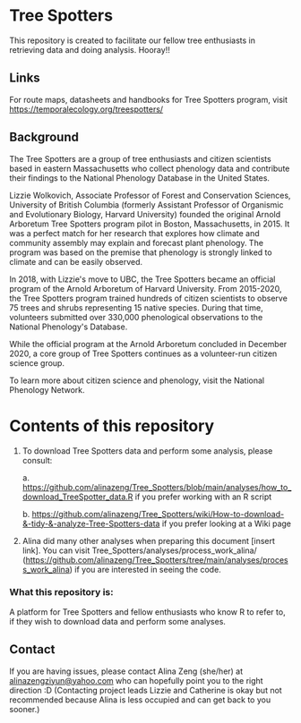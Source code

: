 # Tree Spotters
This repository is created to facilitate our fellow tree enthusiasts in retrieving data and doing analysis. Hooray!!

## Links
For route maps, datasheets and handbooks for Tree Spotters program, visit https://temporalecology.org/treespotters/


## Background
The Tree Spotters are a group of tree enthusiasts and citizen scientists based in eastern Massachusetts who collect phenology data and contribute their findings to the National Phenology Database in the United States.

Lizzie Wolkovich, Associate Professor of Forest and Conservation Sciences, University of British Columbia (formerly Assistant Professor of Organismic and Evolutionary Biology, Harvard University) founded the original Arnold Arboretum Tree Spotters program pilot in Boston, Massachusetts, in 2015. It was a perfect match for her research that explores how climate and community assembly may explain and forecast plant phenology. The program was based on the premise that phenology is strongly linked to climate and can be easily observed.

In 2018, with Lizzie's move to UBC, the Tree Spotters became an official program of the Arnold Arboretum of Harvard University. From 2015-2020, the Tree Spotters program trained hundreds of citizen scientists to observe 75 trees and shrubs representing 15 native species. During that time, volunteers submitted over 330,000 phenological observations to the National Phenology's Database.

While the official program at the Arnold Arboretum concluded in December 2020, a core group of Tree Spotters continues as a volunteer-run citizen science group.

To learn more about citizen science and phenology, visit the National Phenology Network.

# Contents of this repository

1. To download Tree Spotters data and perform some analysis, please consult:
      
      a. https://github.com/alinazeng/Tree_Spotters/blob/main/analyses/how_to_download_TreeSpotter_data.R if you prefer working with an R script
      
      b. https://github.com/alinazeng/Tree_Spotters/wiki/How-to-download-&-tidy-&-analyze-Tree-Spotters-data    if you prefer looking at a Wiki page

2. Alina did many other analyses when preparing this document [insert link]. You can visit Tree_Spotters/analyses/process_work_alina/ (https://github.com/alinazeng/Tree_Spotters/tree/main/analyses/process_work_alina) if you are interested in seeing the code.

### What this repository is: 

A platform for Tree Spotters and fellow enthusiasts who know R to refer to, if they wish to download data and perform some analyses.


## Contact
If you are having issues, please contact Alina Zeng (she/her) at alinazengziyun@yahoo.com who can hopefully point you to the right direction :D
(Contacting project leads Lizzie and Catherine is okay but not recommended because Alina is less occupied and can get back to you sooner.) 

